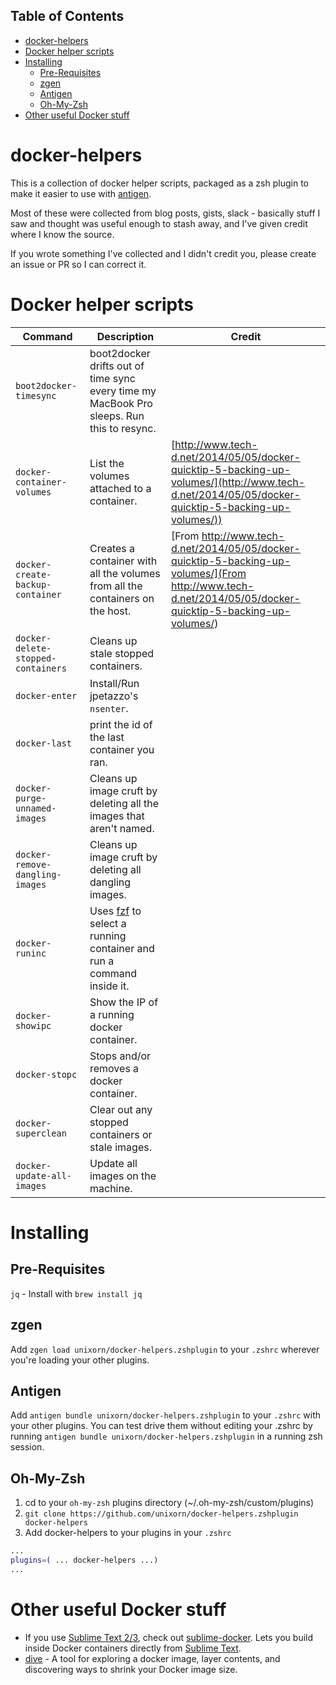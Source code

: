 <!-- START doctoc generated TOC please keep comment here to allow auto update -->
<!-- DON'T EDIT THIS SECTION, INSTEAD RE-RUN doctoc TO UPDATE -->
## Table of Contents

- [docker-helpers](#docker-helpers)
- [Docker helper scripts](#docker-helper-scripts)
- [Installing](#installing)
  - [Pre-Requisites](#pre-requisites)
  - [zgen](#zgen)
  - [Antigen](#antigen)
  - [Oh-My-Zsh](#oh-my-zsh)
- [Other useful Docker stuff](#other-useful-docker-stuff)

<!-- END doctoc generated TOC please keep comment here to allow auto update -->

# docker-helpers

This is a collection of docker helper scripts, packaged as a zsh plugin to make it easier to use with [antigen](https://github.com/zsh-users/antigen).

Most of these were collected from blog posts, gists, slack - basically stuff I saw and thought was useful enough to stash away, and I've given credit where I know the source.

If you wrote something I've collected and I didn't credit you, please create an issue or PR so I can correct it.

# Docker helper scripts

Command | Description | Credit
------- | ----------- | ------
| `boot2docker-timesync` | boot2docker drifts out of time sync every time my MacBook Pro sleeps. Run this to resync. |
| `docker-container-volumes` | List the volumes attached to a container. | [http://www.tech-d.net/2014/05/05/docker-quicktip-5-backing-up-volumes/](http://www.tech-d.net/2014/05/05/docker-quicktip-5-backing-up-volumes/))
| `docker-create-backup-container` | Creates a container with all the volumes from all the containers on the host. | [From http://www.tech-d.net/2014/05/05/docker-quicktip-5-backing-up-volumes/](From http://www.tech-d.net/2014/05/05/docker-quicktip-5-backing-up-volumes/)
| `docker-delete-stopped-containers` | Cleans up stale stopped containers. |
| `docker-enter` | Install/Run jpetazzo's `nsenter`. |
| `docker-last` | print the id of the last container you ran. |
| `docker-purge-unnamed-images` | Cleans up image cruft by deleting all the images that aren't named. |
| `docker-remove-dangling-images` | Cleans up image cruft by deleting all dangling images. |
| `docker-runinc` | Uses [fzf](https://github.com/junegunn/fzf) to select a running container and run a command inside it. |
| `docker-showipc` | Show the IP of a running docker container. |
| `docker-stopc` | Stops and/or removes a docker container. |
| `docker-superclean` | Clear out any stopped containers or stale images. |
| `docker-update-all-images` | Update all images on the machine. |

# Installing

## Pre-Requisites

`jq` - Install with `brew install jq`

## zgen

Add `zgen load unixorn/docker-helpers.zshplugin` to your `.zshrc` wherever you're loading your other plugins.

## Antigen

Add `antigen bundle unixorn/docker-helpers.zshplugin` to your `.zshrc` with your other plugins. You can test drive them without editing your .zshrc by running `antigen bundle unixorn/docker-helpers.zshplugin` in a running zsh session.

## Oh-My-Zsh

1. cd to your `oh-my-zsh` plugins directory (~/.oh-my-zsh/custom/plugins)
2. `git clone https://github.com/unixorn/docker-helpers.zshplugin docker-helpers`
3. Add docker-helpers to your plugins in your `.zshrc`
```zsh
...
plugins=( ... docker-helpers ...)
...
```

# Other useful Docker stuff

* If you use [Sublime Text 2/3](http://sublimetext.com), check out [sublime-docker](https://github.com/dockerparis/sublime-docker). Lets you build inside Docker containers directly from [Sublime Text](http://sublimetext.com).
* [dive](https://github.com/wagoodman/dive) - A tool for exploring a docker image, layer contents, and discovering ways to shrink your Docker image size.
